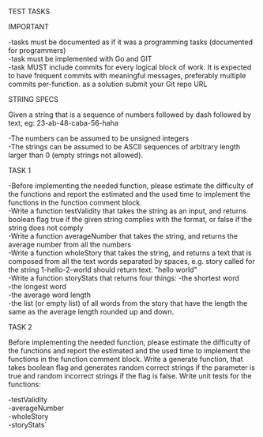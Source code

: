 TEST TASKS

IMPORTANT 

-tasks must be documented as if it was a programming tasks (documented for programmers)</br>
-task must be implemented with Go and GIT</br>
-task MUST include commits for every logical block of work. It is expected to have frequent commits with meaningful messages, preferably multiple commits per-function.
  as a solution submit your Git repo URL

STRING SPECS

Given a string that is a sequence of numbers followed by dash followed by text, eg: 23-ab-48-caba-56-haha

-The numbers can be assumed to be unsigned integers</br>
-The strings can be assumed to be ASCII sequences of arbitrary length larger than 0 (empty strings not allowed).</br>

TASK 1

-Before implementing the needed function, please estimate the difficulty of the functions and report the estimated and the used time to implement the functions in the function comment block.</br>
-Write a function testValidity that takes the string as an input, and returns boolean flag true if the given string complies with the format, or false if the string does not comply</br>
-Write a function averageNumber that takes the string, and returns the average number from all the numbers</br>
-Write a function wholeStory that takes the string, and returns a text that is composed from all the text words separated by spaces, e.g. story called for the string 1-hello-2-world should return text: "hello world"</br>
-Write a function storyStats that returns four things:
	-the shortest word</br>
	-the longest word</br>
	-the average word length</br>
	-the list (or empty list) of all words from the story that have the length the same as the average length rounded up and down.

TASK 2

Before implementing the needed function, please estimate the difficulty of the functions and report the estimated and the used time to implement the functions in the function comment block.
Write a generate function, that takes boolean flag and generates random correct strings if the parameter is true and random incorrect strings if the flag is false.
Write unit tests for the functions:

 -testValidity</br>
 -averageNumber</br>
 -wholeStory</br>
 -storyStats`

